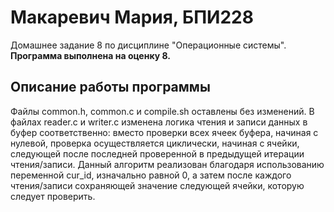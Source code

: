 # Макаревич Мария, БПИ228
Домашнее задание 8 по дисциплине "Операционные системы". **Программа выполнена на оценку 8.**
## Описание работы программы
Файлы common.h, common.c и compile.sh оставлены без изменений. В файлах reader.c и writer.c изменена логика чтения и записи данных в буфер соответственно: вместо проверки всех ячеек буфера, начиная с нулевой, проверка осуществляется циклически, начиная с ячейки, следующей после последней проверенной в предыдущей итерации чтения/записи. Данный алгоритм реализован благодаря использованию переменной cur_id, изначально равной 0, а затем после каждого чтения/записи сохраняющей значение следующей ячейки, которую следует проверить.
